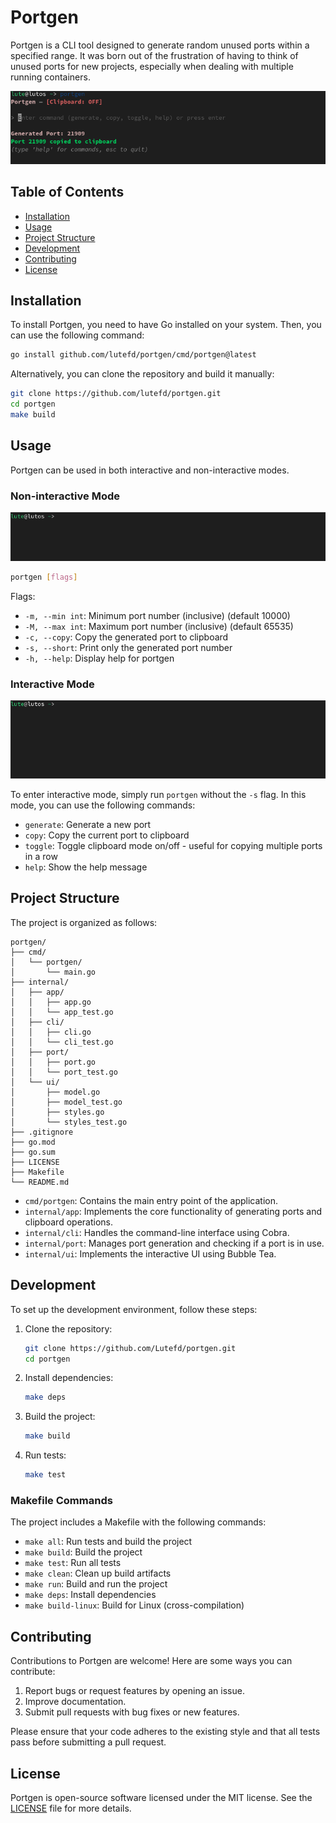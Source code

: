 # Portgen

Portgen is a CLI tool designed to generate random unused ports within a specified range. It was born out of the frustration of having to think of unused ports for new projects, especially when dealing with multiple running containers.

![Portgen Hero](docs/assets/portgen-hero.png)

## Table of Contents

- [Installation](#installation)
- [Usage](#usage)
- [Project Structure](#project-structure)
- [Development](#development)
- [Contributing](#contributing)
- [License](#license)

## Installation

To install Portgen, you need to have Go installed on your system. Then, you can use the following command:

```bash
go install github.com/lutefd/portgen/cmd/portgen@latest
```

Alternatively, you can clone the repository and build it manually:

```bash
git clone https://github.com/lutefd/portgen.git
cd portgen
make build
```

## Usage

Portgen can be used in both interactive and non-interactive modes.

### Non-interactive Mode

![Portgen Non-Interactive Mode](docs/assets/portgen-non-interactive-mode.gif)

```bash
portgen [flags]
```

Flags:
- `-m, --min int`: Minimum port number (inclusive) (default 10000)
- `-M, --max int`: Maximum port number (inclusive) (default 65535)
- `-c, --copy`: Copy the generated port to clipboard
- `-s, --short`: Print only the generated port number
- `-h, --help`: Display help for portgen

### Interactive Mode

![Portgen Interactive Mode](docs/assets/portgen-interactive-mode.gif)

To enter interactive mode, simply run `portgen` without the `-s` flag. In this mode, you can use the following commands:

- `generate`: Generate a new port
- `copy`: Copy the current port to clipboard
- `toggle`: Toggle clipboard mode on/off - useful for copying multiple ports in a row
- `help`: Show the help message

## Project Structure

The project is organized as follows:

```
portgen/
├── cmd/
│   └── portgen/
│       └── main.go
├── internal/
│   ├── app/
│   │   ├── app.go
│   │   └── app_test.go
│   ├── cli/
│   │   ├── cli.go
│   │   └── cli_test.go
│   ├── port/
│   │   ├── port.go
│   │   └── port_test.go
│   └── ui/
│       ├── model.go
│       ├── model_test.go
│       ├── styles.go
│       └── styles_test.go
├── .gitignore
├── go.mod
├── go.sum
├── LICENSE
├── Makefile
└── README.md
```

- `cmd/portgen`: Contains the main entry point of the application.
- `internal/app`: Implements the core functionality of generating ports and clipboard operations.
- `internal/cli`: Handles the command-line interface using Cobra.
- `internal/port`: Manages port generation and checking if a port is in use.
- `internal/ui`: Implements the interactive UI using Bubble Tea.

## Development

To set up the development environment, follow these steps:

1. Clone the repository:
   ```bash
   git clone https://github.com/Lutefd/portgen.git
   cd portgen
   ```

2. Install dependencies:
   ```bash
   make deps
   ```

3. Build the project:
   ```bash
   make build
   ```

4. Run tests:
   ```bash
   make test
   ```

### Makefile Commands

The project includes a Makefile with the following commands:

- `make all`: Run tests and build the project
- `make build`: Build the project
- `make test`: Run all tests
- `make clean`: Clean up build artifacts
- `make run`: Build and run the project
- `make deps`: Install dependencies
- `make build-linux`: Build for Linux (cross-compilation)

## Contributing

Contributions to Portgen are welcome! Here are some ways you can contribute:

1. Report bugs or request features by opening an issue.
2. Improve documentation.
3. Submit pull requests with bug fixes or new features.

Please ensure that your code adheres to the existing style and that all tests pass before submitting a pull request.

## License

Portgen is open-source software licensed under the MIT license. See the [LICENSE](LICENSE) file for more details.

